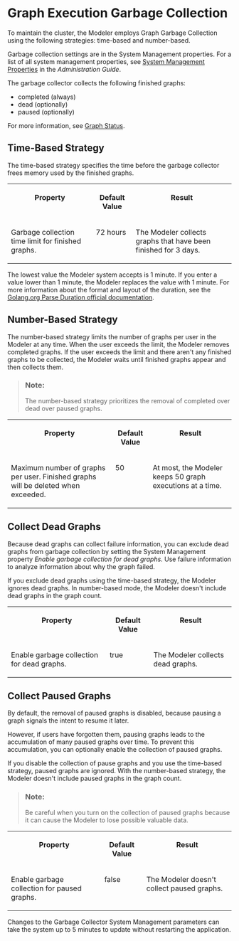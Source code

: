 <!-- loio2bd7610e013d48068d649f333755fec0 -->

# Graph Execution Garbage Collection

To maintain the cluster, the Modeler employs Graph Garbage Collection using the following strategies: time-based and number-based.



Garbage collection settings are in the System Management properties. For a list of all system management properties, see [System Management Properties](https://help.sap.com/docs/SAP_DATA_INTELLIGENCE/ca509b7635484070a655738be408da63/3b07102657de4b8e9bbedc8d0184c3bd.html?version=Cloud) in the *Administration Guide*.

The garbage collector collects the following finished graphs:

-   completed \(always\)
-   dead \(optionally\)
-   paused \(optionally\)

For more information, see [Graph Status](graph-status-090bce6.md).



## Time-Based Strategy

The time-based strategy specifies the time before the garbage collector frees memory used by the finished graphs.


<table>
<tr>
<th valign="top">

Property

</th>
<th valign="top">

Default Value

</th>
<th valign="top">

Result

</th>
</tr>
<tr>
<td valign="top">

Garbage collection time limit for finished graphs.

</td>
<td valign="top">

72 hours

</td>
<td valign="top">

The Modeler collects graphs that have been finished for 3 days.

</td>
</tr>
</table>

The lowest value the Modeler system accepts is 1 minute. If you enter a value lower than 1 minute, the Modeler replaces the value with 1 minute. For more information about the format and layout of the duration, see the [Golang.org Parse Duration official documentation](https://golang.org/pkg/time/#ParseDuration).



<a name="loio2bd7610e013d48068d649f333755fec0__section_mlr_1rm_tkb"/>

## Number-Based Strategy

The number-based strategy limits the number of graphs per user in the Modeler at any time. When the user exceeds the limit, the Modeler removes completed graphs. If the user exceeds the limit and there aren't any finished graphs to be collected, the Modeler waits until finished graphs appear and then collects them.

> ### Note:  
> The number-based strategy prioritizes the removal of completed over dead over paused graphs.


<table>
<tr>
<th valign="top">

Property

</th>
<th valign="top">

Default Value

</th>
<th valign="top">

Result

</th>
</tr>
<tr>
<td valign="top">

Maximum number of graphs per user. Finished graphs will be deleted when exceeded.

</td>
<td valign="top">

50

</td>
<td valign="top">

At most, the Modeler keeps 50 graph executions at a time.

</td>
</tr>
</table>



<a name="loio2bd7610e013d48068d649f333755fec0__section_dch_mrm_tkb"/>

## Collect Dead Graphs

Because dead graphs can collect failure information, you can exclude dead graphs from garbage collection by setting the System Management property *Enable garbage collection for dead graphs*. Use failure information to analyze information about why the graph failed.

If you exclude dead graphs using the time-based strategy, the Modeler ignores dead graphs. In number-based mode, the Modeler doesn't include dead graphs in the graph count.


<table>
<tr>
<th valign="top">

Property

</th>
<th valign="top">

Default Value

</th>
<th valign="top">

Result

</th>
</tr>
<tr>
<td valign="top">

Enable garbage collection for dead graphs.

</td>
<td valign="top">

true

</td>
<td valign="top">

The Modeler collects dead graphs.

</td>
</tr>
</table>



<a name="loio2bd7610e013d48068d649f333755fec0__section_kmj_vhv_vrb"/>

## Collect Paused Graphs

By default, the removal of paused graphs is disabled, because pausing a graph signals the intent to resume it later.

However, if users have forgotten them, pausing graphs leads to the accumulation of many paused graphs over time. To prevent this accumulation, you can optionally enable the collection of paused graphs.

If you disable the collection of pause graphs and you use the time-based strategy, paused graphs are ignored. With the number-based strategy, the Modeler doesn't include paused graphs in the graph count.

> ### Note:  
> Be careful when you turn on the collection of paused graphs because it can cause the Modeler to lose possible valuable data.


<table>
<tr>
<th valign="top">

Property

</th>
<th valign="top">

Default Value

</th>
<th valign="top">

Result

</th>
</tr>
<tr>
<td valign="top">

Enable garbage collection for paused graphs.

</td>
<td valign="top">

false

</td>
<td valign="top">

The Modeler doesn't collect paused graphs.

</td>
</tr>
</table>

Changes to the Garbage Collector System Management parameters can take the system up to 5 minutes to update without restarting the application.

